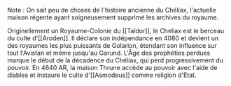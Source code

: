 Note : On sait peu de choses de l'histoire ancienne du Chéliax, l'actuelle maison régente ayant soigneusement supprimé les archives du royaume.

Originellement un Royaume-Colonie du [[Taldor]], le Cheliax est le berceau du culte d'[[Aroden]].
Il déclare son indépendance en 4080 et devient un des royaumes les plus puissants de Golarion, étendant son influence sur tout l'Avistan et même jusqu'au Garund.
L'Âge des prophéties perdues marque le début de la décadence du Chéliax, qui perd progressivement du pouvoir. En 4640 AR, la maison Thrune accède au pouvoir avec l'aide de diables et instaure le culte d'[[Asmodeus]] comme religion d'Etat.